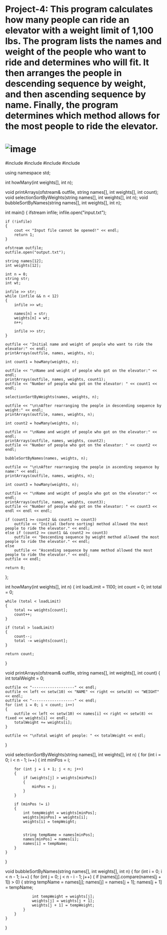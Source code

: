 # Project-4: This program calculates how many people can ride an elevator with a weight limit of 1,100 lbs. The program lists the names and weight of the people who want to ride and determines who will fit. It then arranges the people in descending sequence by weight, and then ascending sequence by name. Finally, the program determines which method allows for the most people to ride the elevator.

# ![image](https://user-images.githubusercontent.com/56613527/162595456-f6049e2e-0d67-4cb7-acd2-64adfaaa8a62.png)

#include <iostream>
#include <fstream>
#include <iomanip>
#include <string>

using namespace std;

int howMany(int weights[], int n);

void printArrays(ofstream& outfile, string names[], int weights[], int count);
void selectionSortByWeights(string names[], int weights[], int n);
void bubbleSortByNames(string names[], int weights[], int n);

int main()
{
	ifstream infile;
	infile.open("input.txt");

	if (!infile)
	{
		cout << "Input file cannot be opened!" << endl;
		return 1;
	}

	ofstream outfile;
	outfile.open("output.txt");

	string names[12];
	int weights[12];

	int n = 0;
	string str;
	int wt;

	infile >> str;
	while (infile && n < 12)
	{
		infile >> wt;

		names[n] = str;
		weights[n] = wt;
		n++;

		infile >> str;
	}

	outfile << "Initial name and weight of people who want to ride the elevator:" << endl;
	printArrays(outfile, names, weights, n);

	int count1 = howMany(weights, n);

	outfile << "\nName and weight of people who got on the elevator:" << endl;
	printArrays(outfile, names, weights, count1);
	outfile << "Number of people who got on the elevator: " << count1 << endl;

	selectionSortByWeights(names, weights, n);

	outfile << "\n\nAfter rearranging the people in descending sequence by weight:" << endl;
	printArrays(outfile, names, weights, n);

	int count2 = howMany(weights, n);

	outfile << "\nName and weight of people who got on the elevator:" << endl;
	printArrays(outfile, names, weights, count2);
	outfile << "Number of people who got on the elevator: " << count2 << endl;

	bubbleSortByNames(names, weights, n);

	outfile << "\n\nAfter rearranging the people in ascending sequence by name:" << endl;
	printArrays(outfile, names, weights, n);

	int count3 = howMany(weights, n);

	outfile << "\nName and weight of people who got on the elevator:" << endl;
	printArrays(outfile, names, weights, count3);
	outfile << "Number of people who got on the elevator: " << count3 << endl << endl << endl;

	if (count1 >= count2 && count1 >= count3)
		outfile << "Initial (before sorting) method allowed the most people to ride the elevator." << endl;
	else if (count2 >= count1 && count2 >= count3)
		outfile << "Descending sequence by weight method allowed the most people to ride the elevator." << endl;
	else
		outfile << "Ascending sequence by name method allowed the most people to ride the elevator." << endl;
	outfile << endl;

	return 0;
};

int howMany(int weights[], int n)
{
	int loadLimit = 1100;
	int count = 0;
	int total = 0;

	while (total < loadLimit)
	{
		total += weights[count];
		count++;
	}

	if (total > loadLimit)
	{
		count--;
		total -= weights[count];
	}

	return count;
}

void printArrays(ofstream& outfile, string names[], int weights[], int count)
{
	int totalWeight = 0;

	outfile << "-------------------" << endl;
	outfile << left << setw(10) << "NAME" << right << setw(8) << "WEIGHT" << endl;
	outfile << "-------------------" << endl;
	for (int i = 0; i < count; i++)
	{
		outfile << left << setw(10) << names[i] << right << setw(8) << fixed << weights[i] << endl;
		totalWeight += weights[i];
	}

	outfile << "\nTotal weight of people: " << totalWeight << endl;
}

void selectionSortByWeights(string names[], int weights[], int n)
{
	for (int i = 0; i < n - 1; i++)
	{
		int minPos = i;

		for (int j = i + 1; j < n; j++)
		{
			if (weights[j] > weights[minPos])
			{
				minPos = j;
			}
		}

		if (minPos != i)
		{
			int tempWeight = weights[minPos];
			weights[minPos] = weights[i];
			weights[i] = tempWeight;


			string tempName = names[minPos];
			names[minPos] = names[i];
			names[i] = tempName;
		}
	}
}

void bubbleSortByNames(string names[], int weights[], int n)
{
	for (int i = 0; i < n - 1; i++)
	{
		for (int j = 0; j < n - i - 1; j++)
		{
			if (names[j].compare(names[j + 1]) > 0)
			{
				string tempName = names[j];
				names[j] = names[j + 1];
				names[j + 1] = tempName;

				int tempWeight = weights[j];
				weights[j] = weights[j + 1];
				weights[j + 1] = tempWeight;
			}
		}
	}
}
